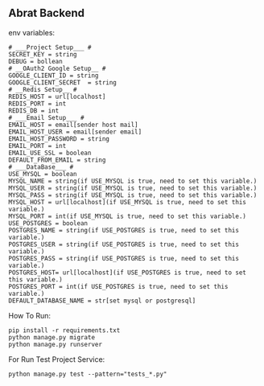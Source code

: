 ## Abrat Backend

env variables:

    # ___Project Setup___ #
    SECRET_KEY = string
    DEBUG = bollean
    # __OAuth2 Google Setup__ #
    GOOGLE_CLIENT_ID = string
    GOOGLE_CLIENT_SECRET  = string
    # __Redis Setup__ #
    REDIS_HOST = url[localhost]
    REDIS_PORT = int
    REDIS_DB = int
    # ___Email Setup___ #
    EMAIL_HOST = email[sender host mail]
    EMAIL_HOST_USER = email[sender email]
    EMAIL_HOST_PASSWORD = string
    EMAIL_PORT = int
    EMAIL_USE_SSL = boolean
    DEFAULT_FROM_EMAIL = string
    # ___DataBase___ #
    USE_MYSQL = boolean
    MYSQL_NAME = string(if USE_MYSQL is true, need to set this variable.)
    MYSQL_USER = string(if USE_MYSQL is true, need to set this variable.)
    MYSQL_PASS = string(if USE_MYSQL is true, need to set this variable.)
    MYSQL_HOST = url[localhost](if USE_MYSQL is true, need to set this variable.)
    MYSQL_PORT = int(if USE_MYSQL is true, need to set this variable.)
    USE_POSTGRES = boolean
    POSTGRES_NAME = string(if USE_POSTGRES is true, need to set this variable.)
    POSTGRES_USER = string(if USE_POSTGRES is true, need to set this variable.)
    POSTGRES_PASS = string(if USE_POSTGRES is true, need to set this variable.)
    POSTGRES_HOST= url[localhost](if USE_POSTGRES is true, need to set this variable.)
    POSTGRES_PORT = int(if USE_POSTGRES is true, need to set this variable.)
    DEFAULT_DATABASE_NAME = str[set mysql or postgresql]


How To Run:

    pip install -r requirements.txt
    python manage.py migrate
    python manage.py runserver

For Run Test Project Service:

    python manage.py test --pattern="tests_*.py"
